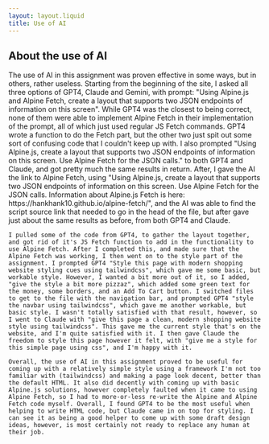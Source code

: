 ```yaml
---
layout: layout.liquid
title: Use of AI
---
```


<div class="about-container">
  <h2 class="about-title">About the use of AI</h2>
  
  <div class="about-content">
    The use of AI in this assignment was proven effective in some ways, but in others, rather useless. Starting from the beginning of the site, I asked all three options of GPT4, Claude and Gemini, with prompt: "Using Alpine.js and Alpine Fetch, create a layout that supports two JSON endpoints of information on this screen". While GPT4 was the closest to being correct, none of them were able to implement Alpine Fetch in their implementation of the prompt, all of which just used regular JS Fetch commands. GPT4 wrote a function to do the Fetch part, but the other two just spit out some sort of confusing code that I couldn't keep up with. I also prompted "Using Alpine.js, create a layout that supports two JSON endpoints of information on this screen. Use Alpine Fetch for the JSON calls." to both GPT4 and Claude, and got pretty much the same results in return. After, I gave the AI the link to Alpine Fetch, using "Using Alpine.js, create a layout that supports two JSON endpoints of information on this screen. Use Alpine Fetch for the JSON calls. Information about Alpine.js Fetch is here: https://hankhank10.github.io/alpine-fetch/", and the AI was able to find the script source link that needed to go in the head of the file, but after gave just about the same results as before, from both GPT4 and Claude.

    I pulled some of the code from GPT4, to gather the layout together, and got rid of it's JS Fetch function to add in the functionality to use Alpine Fetch. After I completed this, and made sure that the Alpine Fetch was working, I then went on to the style part of the assignment. I prompted GPT4 "Style this page with modern shopping website styling cues using tailwindcss", which gave me some basic, but workable style. However, I wanted a bit more out of it, so I added, "give the style a bit more pizzaz", which added some green text for the money, some borders, and an Add To Cart button. I switched files to get to the file with the navigation bar, and prompted GPT4 "style the navbar using tailwindcss", which gave me another workable, but basic style. I wasn't totally satisfied with that result, however, so I went to Claude with "give this page a clean, modern shopping website style using tailwindcss". This gave me the current style that's on the website, and I'm quite satisfied with it. I then gave Claude the freedom to style this page however it felt, with "give me a style for this simple page using css", and I'm happy with it. 

    Overall, the use of AI in this assignment proved to be useful for coming up with a relatively simple style using a framework I'm not too familiar with (tailwindcss) and making a page look decent, better than the default HTML. It also did decently with coming up with basic Alpine.js solutions, however completely faulted when it came to using Alpine Fetch, so I had to more-or-less re-write the Alpine and Alpine Fetch code myself. Overall, I found GPT4 to be the most useful when helping to write HTML code, but Claude came in on top for styling. I can see it as being a good helper to come up with some draft design ideas, however, is most certainly not ready to replace any human at their job.
  </div>
</div>

